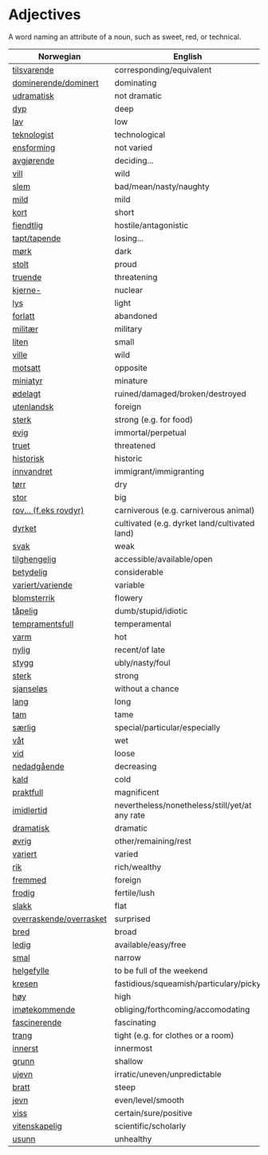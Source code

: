 # Adjectives

A word naming an attribute of a noun, such as sweet, red, or technical.

| Norwegian | English |
| --- | --- |
| [tilsvarende](https://www.ordnett.no/search?language=no&phrase=tilsvarende) | corresponding/equivalent |
| [dominerende/dominert](https://www.ordnett.no/search?language=no&phrase=dominerende/dominert) | dominating |
| [udramatisk](https://www.ordnett.no/search?language=no&phrase=udramatisk) | not dramatic |
| [dyp](https://www.ordnett.no/search?language=no&phrase=dyp) | deep |
| [lav](https://www.ordnett.no/search?language=no&phrase=lav) | low |
| [teknologist](https://www.ordnett.no/search?language=no&phrase=teknologist) | technological |
| [ensforming](https://www.ordnett.no/search?language=no&phrase=ensforming) | not varied |
| [avgjørende](https://www.ordnett.no/search?language=no&phrase=avgjørende) | deciding... |
| [vill](https://www.ordnett.no/search?language=no&phrase=vill) | wild |
| [slem](https://www.ordnett.no/search?language=no&phrase=slem) | bad/mean/nasty/naughty |
| [mild](https://www.ordnett.no/search?language=no&phrase=mild) | mild |
| [kort](https://www.ordnett.no/search?language=no&phrase=kort) | short |
| [fiendtlig](https://www.ordnett.no/search?language=no&phrase=fiendtlig) | hostile/antagonistic |
| [tapt/tapende](https://www.ordnett.no/search?language=no&phrase=tapt/tapende) | losing... |
| [mørk](https://www.ordnett.no/search?language=no&phrase=mørk) | dark |
| [stolt](https://www.ordnett.no/search?language=no&phrase=stolt) | proud |
| [truende](https://www.ordnett.no/search?language=no&phrase=truende) | threatening |
| [kjerne-](https://www.ordnett.no/search?language=no&phrase=kjerne-) | nuclear |
| [lys](https://www.ordnett.no/search?language=no&phrase=lys) | light |
| [forlatt](https://www.ordnett.no/search?language=no&phrase=forlatt) | abandoned |
| [militær](https://www.ordnett.no/search?language=no&phrase=militær) | military |
| [liten](https://www.ordnett.no/search?language=no&phrase=liten) | small |
| [ville](https://www.ordnett.no/search?language=no&phrase=ville) | wild |
| [motsatt](https://www.ordnett.no/search?language=no&phrase=motsatt) | opposite |
| [miniatyr](https://www.ordnett.no/search?language=no&phrase=miniatyr) | minature |
| [ødelagt](https://www.ordnett.no/search?language=no&phrase=ødelagt) | ruined/damaged/broken/destroyed |
| [utenlandsk](https://www.ordnett.no/search?language=no&phrase=utenlandsk) | foreign |
| [sterk](https://www.ordnett.no/search?language=no&phrase=sterk) | strong (e.g. for food) |
| [evig](https://www.ordnett.no/search?language=no&phrase=evig) | immortal/perpetual |
| [truet](https://www.ordnett.no/search?language=no&phrase=truet) | threatened |
| [historisk](https://www.ordnett.no/search?language=no&phrase=historisk) | historic |
| [innvandret](https://www.ordnett.no/search?language=no&phrase=innvandret) | immigrant/immigranting |
| [tørr](https://www.ordnett.no/search?language=no&phrase=tørr) | dry |
| [stor](https://www.ordnett.no/search?language=no&phrase=stor) | big |
| [rov... (f.eks rovdyr)](https://www.ordnett.no/search?language=no&phrase=rov...%20(f.eks%20rovdyr)) | carniverous (e.g. carniverous animal) |
| [dyrket](https://www.ordnett.no/search?language=no&phrase=dyrket) | cultivated (e.g. dyrket land/cultivated land) |
| [svak](https://www.ordnett.no/search?language=no&phrase=svak) | weak |
| [tilghengelig](https://www.ordnett.no/search?language=no&phrase=tilghengelig) | accessible/available/open |
| [betydelig](https://www.ordnett.no/search?language=no&phrase=betydelig) | considerable |
| [variert/variende](https://www.ordnett.no/search?language=no&phrase=variert/variende) | variable |
| [blomsterrik](https://www.ordnett.no/search?language=no&phrase=blomsterrik) | flowery |
| [tåpelig](https://www.ordnett.no/search?language=no&phrase=tåpelig) | dumb/stupid/idiotic |
| [tempramentsfull](https://www.ordnett.no/search?language=no&phrase=tempramentsfull) | temperamental |
| [varm](https://www.ordnett.no/search?language=no&phrase=varm) | hot |
| [nylig](https://www.ordnett.no/search?language=no&phrase=nylig) | recent/of late |
| [stygg](https://www.ordnett.no/search?language=no&phrase=stygg) | ubly/nasty/foul |
| [sterk](https://www.ordnett.no/search?language=no&phrase=sterk) | strong |
| [sjanseløs](https://www.ordnett.no/search?language=no&phrase=sjanseløs) | without a chance |
| [lang](https://www.ordnett.no/search?language=no&phrase=lang) | long |
| [tam](https://www.ordnett.no/search?language=no&phrase=tam) | tame |
| [særlig](https://www.ordnett.no/search?language=no&phrase=særlig) | special/particular/especially |
| [våt](https://www.ordnett.no/search?language=no&phrase=våt) | wet |
| [vid](https://www.ordnett.no/search?language=no&phrase=vid) | loose |
| [nedadgående](https://www.ordnett.no/search?language=no&phrase=nedadgående) | decreasing |
| [kald](https://www.ordnett.no/search?language=no&phrase=kald) | cold |
| [praktfull](https://www.ordnett.no/search?language=no&phrase=praktfull) | magnificent |
| [imidlertid](https://www.ordnett.no/search?language=no&phrase=imidlertid) | nevertheless/nonetheless/still/yet/at any rate |
| [dramatisk](https://www.ordnett.no/search?language=no&phrase=dramatisk) | dramatic |
| [øvrig](https://www.ordnett.no/search?language=no&phrase=øvrig) | other/remaining/rest |
| [variert](https://www.ordnett.no/search?language=no&phrase=variert) | varied |
| [rik](https://www.ordnett.no/search?language=no&phrase=rik) | rich/wealthy |
| [fremmed](https://www.ordnett.no/search?language=no&phrase=fremmed) | foreign |
| [frodig](https://www.ordnett.no/search?language=no&phrase=frodig) | fertile/lush |
| [slakk](https://www.ordnett.no/search?language=no&phrase=slakk) | flat |
| [overraskende/overrasket](https://www.ordnett.no/search?language=no&phrase=overraskende/overrasket) | surprised |
| [bred](https://www.ordnett.no/search?language=no&phrase=bred) | broad |
| [ledig](https://www.ordnett.no/search?language=no&phrase=ledig) | available/easy/free |
| [smal](https://www.ordnett.no/search?language=no&phrase=smal) | narrow |
| [helgefylle](https://www.ordnett.no/search?language=no&phrase=helgefylle) | to be full of the weekend |
| [kresen](https://www.ordnett.no/search?language=no&phrase=kresen) | fastidious/squeamish/particulary/picky |
| [høy](https://www.ordnett.no/search?language=no&phrase=høy) | high |
| [imøtekommende](https://www.ordnett.no/search?language=no&phrase=imøtekommende) | obliging/forthcoming/accomodating |
| [fascinerende](https://www.ordnett.no/search?language=no&phrase=fascinerende) | fascinating |
| [trang](https://www.ordnett.no/search?language=no&phrase=trang) | tight (e.g. for clothes or a room) |
| [innerst](https://www.ordnett.no/search?language=no&phrase=innerst) | innermost |
| [grunn](https://www.ordnett.no/search?language=no&phrase=grunn) | shallow |
| [ujevn](https://www.ordnett.no/search?language=no&phrase=ujevn) | irratic/uneven/unpredictable |
| [bratt](https://www.ordnett.no/search?language=no&phrase=bratt) | steep |
| [jevn](https://www.ordnett.no/search?language=no&phrase=jevn) | even/level/smooth |
| [viss](https://www.ordnett.no/search?language=no&phrase=viss) | certain/sure/positive |
| [vitenskapelig](https://www.ordnett.no/search?language=no&phrase=vitenskapelig) | scientific/scholarly |
| [usunn](https://www.ordnett.no/search?language=no&phrase=usunn) | unhealthy |

